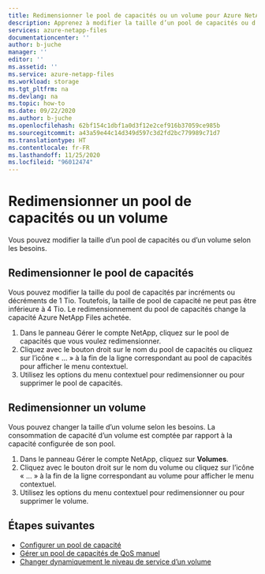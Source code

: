 ```yaml
---
title: Redimensionner le pool de capacités ou un volume pour Azure NetApp Files | Microsoft Docs
description: Apprenez à modifier la taille d’un pool de capacités ou d’un volume. Le redimensionnement du pool de capacités change la capacité Azure NetApp Files achetée.
services: azure-netapp-files
documentationcenter: ''
author: b-juche
manager: ''
editor: ''
ms.assetid: ''
ms.service: azure-netapp-files
ms.workload: storage
ms.tgt_pltfrm: na
ms.devlang: na
ms.topic: how-to
ms.date: 09/22/2020
ms.author: b-juche
ms.openlocfilehash: 62bf154c1dbf1a0d3f12e2cef916b37059ce985b
ms.sourcegitcommit: a43a59e44c14d349d597c3d2fd2bc779989c71d7
ms.translationtype: HT
ms.contentlocale: fr-FR
ms.lasthandoff: 11/25/2020
ms.locfileid: "96012474"
---
```

# <a name="resize-a-capacity-pool-or-a-volume"></a>Redimensionner un pool de capacités ou un volume
Vous pouvez modifier la taille d’un pool de capacités ou d’un volume selon les besoins. 

## <a name="resize-the-capacity-pool"></a>Redimensionner le pool de capacités 

Vous pouvez modifier la taille du pool de capacités par incréments ou décréments de 1 Tio. Toutefois, la taille de pool de capacité ne peut pas être inférieure à 4 Tio. Le redimensionnement du pool de capacités change la capacité Azure NetApp Files achetée.

1. Dans le panneau Gérer le compte NetApp, cliquez sur le pool de capacités que vous voulez redimensionner. 
2. Cliquez avec le bouton droit sur le nom du pool de capacités ou cliquez sur l’icône « ... » à la fin de la ligne correspondant au pool de capacités pour afficher le menu contextuel. 
3. Utilisez les options du menu contextuel pour redimensionner ou pour supprimer le pool de capacités.

## <a name="resize-a-volume"></a>Redimensionner un volume

Vous pouvez changer la taille d’un volume selon les besoins. La consommation de capacité d’un volume est comptée par rapport à la capacité configurée de son pool.

1. Dans le panneau Gérer le compte NetApp, cliquez sur **Volumes**. 
2. Cliquez avec le bouton droit sur le nom du volume ou cliquez sur l’icône « ... » à la fin de la ligne correspondant au volume pour afficher le menu contextuel.
3. Utilisez les options du menu contextuel pour redimensionner ou pour supprimer le volume.

## <a name="next-steps"></a>Étapes suivantes

- [Configurer un pool de capacité](azure-netapp-files-set-up-capacity-pool.md)
- [Gérer un pool de capacités de QoS manuel](manage-manual-qos-capacity-pool.md)
- [Changer dynamiquement le niveau de service d’un volume](dynamic-change-volume-service-level.md) 